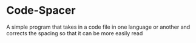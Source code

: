 # Code-Spacer
A simple program that takes in a code file in one language or another and corrects the spacing so that it can be more easily read

